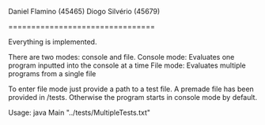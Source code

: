 Daniel Flamino (45465)
Diogo Silvério (45679)

================================

Everything is implemented.

There are two modes: console and file.
Console mode: Evaluates one program inputted into the console at a time
File mode: Evaluates multiple programs from a single file

To enter file mode just provide a path to a test file. A premade file has been 
provided in /tests. Otherwise the program starts in console mode by default.

Usage: java Main "../tests/MultipleTests.txt"
